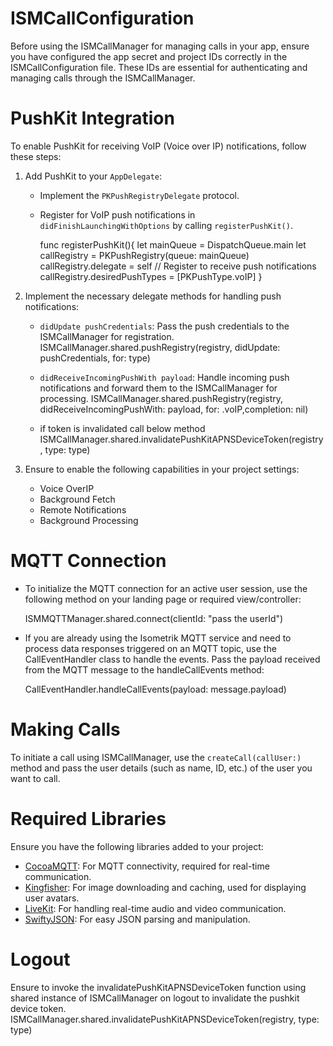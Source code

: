 
# ISMCallConfiguration

Before using the ISMCallManager for managing calls in your app, ensure you have configured the app secret and project IDs correctly in the ISMCallConfiguration file. These IDs are essential for authenticating and managing calls through the ISMCallManager.

# PushKit Integration

To enable PushKit for receiving VoIP (Voice over IP) notifications, follow these steps:

1. Add PushKit to your `AppDelegate`:

   - Implement the `PKPushRegistryDelegate` protocol.
   - Register for VoIP push notifications in `didFinishLaunchingWithOptions` by calling `registerPushKit()`.
   
       func registerPushKit(){
        let mainQueue = DispatchQueue.main
        let callRegistry = PKPushRegistry(queue: mainQueue)
            callRegistry.delegate = self
             // Register to receive push notifications
              callRegistry.desiredPushTypes = [PKPushType.voIP]
         }
    
    

2. Implement the necessary delegate methods for handling push notifications:

   - `didUpdate pushCredentials`: Pass the push credentials to the ISMCallManager for registration.
            ISMCallManager.shared.pushRegistry(registry, didUpdate: pushCredentials, for: type)
           
   - `didReceiveIncomingPushWith payload`: Handle incoming push notifications and forward them to the ISMCallManager for processing.
            ISMCallManager.shared.pushRegistry(registry, didReceiveIncomingPushWith: payload, for: .voIP,completion: nil)
             
   - if token is invalidated call below method 
            ISMCallManager.shared.invalidatePushKitAPNSDeviceToken(registry, type: type)

3. Ensure to enable the following capabilities in your project settings:

   - Voice OverIP
   - Background Fetch
   - Remote Notifications
   - Background Processing
   
# MQTT Connection
   
  - To initialize the MQTT connection for an active user session, use the following method on your landing page or required view/controller:
  
     ISMMQTTManager.shared.connect(clientId: "pass the userId")
    
  - If you are already using the Isometrik MQTT service and need to process data responses triggered on an MQTT topic, use the CallEventHandler class to handle the events. Pass the payload received from the MQTT message to the handleCallEvents method:
    
     CallEventHandler.handleCallEvents(payload: message.payload)
   

# Making Calls

To initiate a call using ISMCallManager, use the `createCall(callUser:)` method and pass the user details (such as name, ID, etc.) of the user you want to call.

# Required Libraries

Ensure you have the following libraries added to your project:

- [CocoaMQTT](https://github.com/emqx/CocoaMQTT): For MQTT connectivity, required for real-time communication.
- [Kingfisher](https://github.com/onevcat/Kingfisher): For image downloading and caching, used for displaying user avatars.
- [LiveKit](https://github.com/livekit/client-sdk-swift): For handling real-time audio and video communication.
- [SwiftyJSON](https://github.com/SwiftyJSON/SwiftyJSON): For easy JSON parsing and manipulation.


# Logout

Ensure to invoke the invalidatePushKitAPNSDeviceToken function using shared instance of ISMCallManager on logout to invalidate the pushkit device token.
               ISMCallManager.shared.invalidatePushKitAPNSDeviceToken(registry, type: type)
